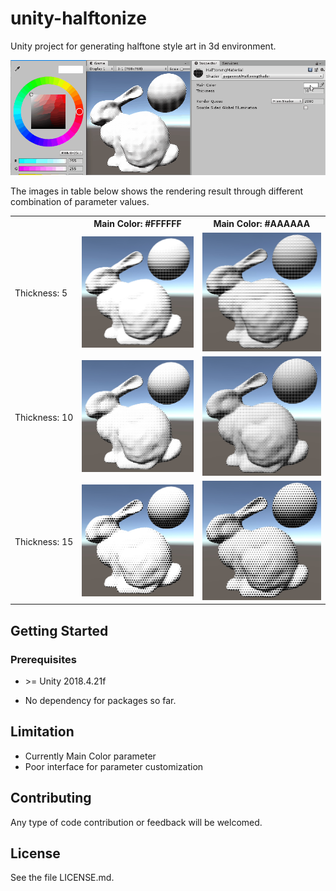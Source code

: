 # unity-halftonize

Unity project for generating halftone style art in 3d environment.

![](.\README_RESOURCES\images\unity-halftonize-usage.gif)

 The images in table below shows the rendering result through different combination of parameter values.

<table style="table-layout: auto; border-collapse: collapse;width: 100%;">
<tr>
<th></th>
<th style="text-align:center">Main Color: #FFFFFF</th>
<th style="text-align:center">Main Color: #AAAAAA</th>
</tr>
<!-- Line 1: Thickness : 5 -->
<tr>
<td style="white-space: nowrap;">Thickness: 5</td>
<td><img src=".\README_RESOURCES\images\FFFFFF_5.jpg"></td>
<td><img src=".\README_RESOURCES\images\AAAAAA_5.jpg"></td>
</tr>
<!-- Line 2: Thickness : 10 -->
<tr>
<td style="white-space: nowrap;"">Thickness: 10</td>
<td><img src=".\README_RESOURCES\images\FFFFFF_10.jpg"></td>
<td><img src=".\README_RESOURCES\images\AAAAAA_10.jpg"></td>
</tr>
<!-- Line 3: Thickness : 15 -->
<tr>
<td style="white-space: nowrap;"">Thickness: 15</td>
<td><img src=".\README_RESOURCES\images\FFFFFF_15.jpg"></td>
<td><img src=".\README_RESOURCES\images\AAAAAA_15.jpg"></td>
</tr>
</table>

## Getting Started

### Prerequisites

- \>= Unity 2018.4.21f

- No dependency for packages so far.

## Limitation

- Currently Main Color parameter
- Poor interface for parameter customization

## Contributing

Any type of code contribution or feedback will be welcomed.

## License

See the file LICENSE.md.


